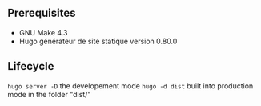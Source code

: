 ## Prerequisites
* GNU Make 4.3
* Hugo générateur de site statique version 0.80.0
 


## Lifecycle
 `hugo server -D` the developement mode
`hugo -d dist` built into production mode in the folder "dist/"
